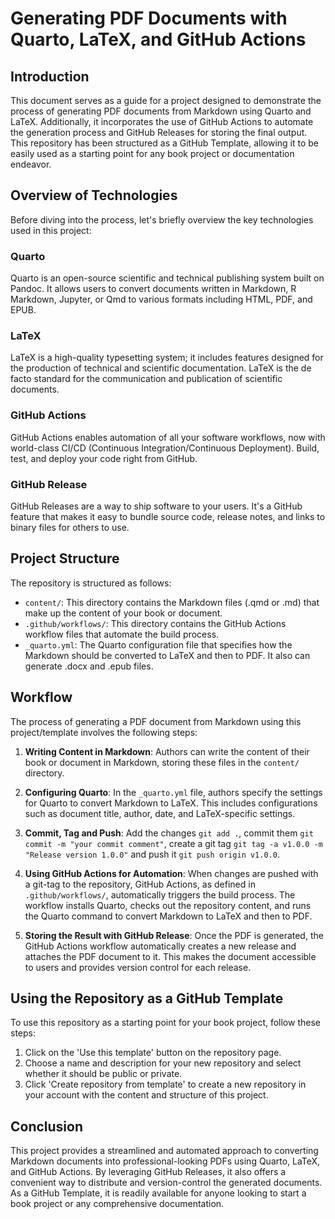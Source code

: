 # Generating PDF Documents with Quarto, LaTeX, and GitHub Actions

## Introduction

This document serves as a guide for a project designed to demonstrate the process of generating PDF documents from Markdown using Quarto and LaTeX. Additionally, it incorporates the use of GitHub Actions to automate the generation process and GitHub Releases for storing the final output. This repository has been structured as a GitHub Template, allowing it to be easily used as a starting point for any book project or documentation endeavor.

## Overview of Technologies

Before diving into the process, let's briefly overview the key technologies used in this project:

### Quarto

Quarto is an open-source scientific and technical publishing system built on Pandoc. It allows users to convert documents written in Markdown, R Markdown, Jupyter, or Qmd to various formats including HTML, PDF, and EPUB.

### LaTeX

LaTeX is a high-quality typesetting system; it includes features designed for the production of technical and scientific documentation. LaTeX is the de facto standard for the communication and publication of scientific documents.

### GitHub Actions

GitHub Actions enables automation of all your software workflows, now with world-class CI/CD (Continuous Integration/Continuous Deployment). Build, test, and deploy your code right from GitHub.

### GitHub Release

GitHub Releases are a way to ship software to your users. It's a GitHub feature that makes it easy to bundle source code, release notes, and links to binary files for others to use.

## Project Structure

The repository is structured as follows:

- `content/`: This directory contains the Markdown files (.qmd or .md) that make up the content of your book or document.
- `.github/workflows/`: This directory contains the GitHub Actions workflow files that automate the build process.
- `_quarto.yml`: The Quarto configuration file that specifies how the Markdown should be converted to LaTeX and then to PDF. It also can generate .docx and .epub files.

## Workflow

The process of generating a PDF document from Markdown using this project/template involves the following steps:

1. **Writing Content in Markdown**: Authors can write the content of their book or document in Markdown, storing these files in the `content/` directory.

2. **Configuring Quarto**: In the `_quarto.yml` file, authors specify the settings for Quarto to convert Markdown to LaTeX. This includes configurations such as document title, author, date, and LaTeX-specific settings.

3. **Commit, Tag and Push**: Add the changes ```git add .```, commit them ```git commit -m "your commit comment"```, create a git tag ```git tag -a v1.0.0 -m "Release version 1.0.0"``` and push it ```git push origin v1.0.0```.

4. **Using GitHub Actions for Automation**: When changes are pushed with a git-tag to the repository, GitHub Actions, as defined in `.github/workflows/`, automatically triggers the build process. The workflow installs Quarto, checks out the repository content, and runs the Quarto command to convert Markdown to LaTeX and then to PDF.

5. **Storing the Result with GitHub Release**: Once the PDF is generated, the GitHub Actions workflow automatically creates a new release and attaches the PDF document to it. This makes the document accessible to users and provides version control for each release.

## Using the Repository as a GitHub Template

To use this repository as a starting point for your book project, follow these steps:

1. Click on the 'Use this template' button on the repository page.
2. Choose a name and description for your new repository and select whether it should be public or private.
3. Click 'Create repository from template' to create a new repository in your account with the content and structure of this project.

## Conclusion

This project provides a streamlined and automated approach to converting Markdown documents into professional-looking PDFs using Quarto, LaTeX, and GitHub Actions. By leveraging GitHub Releases, it also offers a convenient way to distribute and version-control the generated documents. As a GitHub Template, it is readily available for anyone looking to start a book project or any comprehensive documentation.
